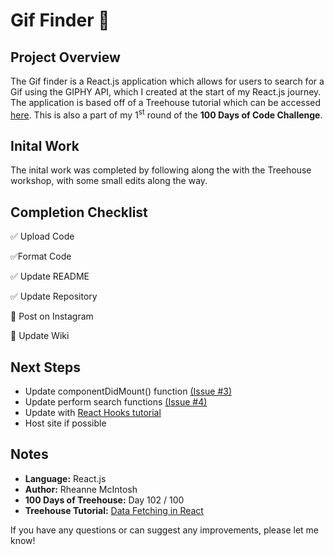 # Gif Finder :movie_camera:

## Project Overview
The Gif finder is a React.js application which allows for users to search for a Gif using the GIPHY API, which I created at the start of my React.js journey. The application is based off of a Treehouse tutorial which can be accessed [here](https://teamtreehouse.com/library/data-fetching-in-react). This is also a part of my 1<sup>st</sup> round of the **100 Days of Code Challenge**.

## Inital Work
The inital work was completed by following along the with the Treehouse workshop, with some small edits along the way. 

## Completion Checklist
:white_check_mark: Upload Code

:white_check_mark:Format Code

:white_check_mark: Update README

:white_check_mark: Update Repository

:black_square_button: Post on Instagram

:black_square_button: Update Wiki

## Next Steps
- Update componentDidMount() function [(Issue #3)](https://github.com/rheannemcintosh/treehouse-react-gif/issues/3)
- Update perform search functions [(Issue #4)](https://github.com/rheannemcintosh/treehouse-react-gif/issues/4)
- Update with [React Hooks tutorial](https://teamtreehouse.com/library/react-hooks)
- Host site if possible

## Notes
- **Language:** React.js
- **Author:** Rheanne McIntosh
- **100 Days of Treehouse:** Day 102 / 100
- **Treehouse Tutorial:** [Data Fetching in React](https://teamtreehouse.com/library/data-fetching-in-react)

If you have any questions or can suggest any improvements, please let me know!
